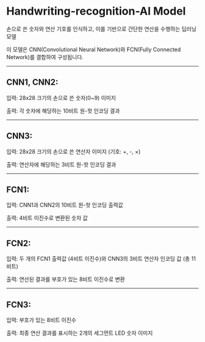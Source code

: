 # Handwriting-recognition-AI Model

 
손으로 쓴 숫자와 연산 기호를 인식하고, 이를 기반으로 간단한 연산을 수행하는 딥러닝 모델

이 모델은 CNN(Convolutional Neural Network)와 FCN(Fully Connected Network)를 결합하여 구성됩니다.

----
## CNN1, CNN2:

입력: 28x28 크기의 손으로 쓴 숫자(0~9) 이미지

출력: 각 숫자에 해당하는 10비트 원-핫 인코딩 결과

----
## CNN3:

입력: 28x28 크기의 손으로 쓴 연산자 이미지 (기호: +, -, ×)

출력: 연산자에 해당하는 3비트 원-핫 인코딩 결과

----
## FCN1:

입력: CNN1과 CNN2의 10비트 원-핫 인코딩 출력값

출력: 4비트 이진수로 변환된 숫자 값

----
## FCN2:

입력: 두 개의 FCN1 출력값 (4비트 이진수)와 CNN3의 3비트 연산자 인코딩 값 (총 11비트)

출력: 연산된 결과를 부호가 있는 8비트 이진수로 변환

----
## FCN3:

입력: 부호가 있는 8비트 이진수

출력: 최종 연산 결과를 표시하는 2개의 세그먼트 LED 숫자 이미지
